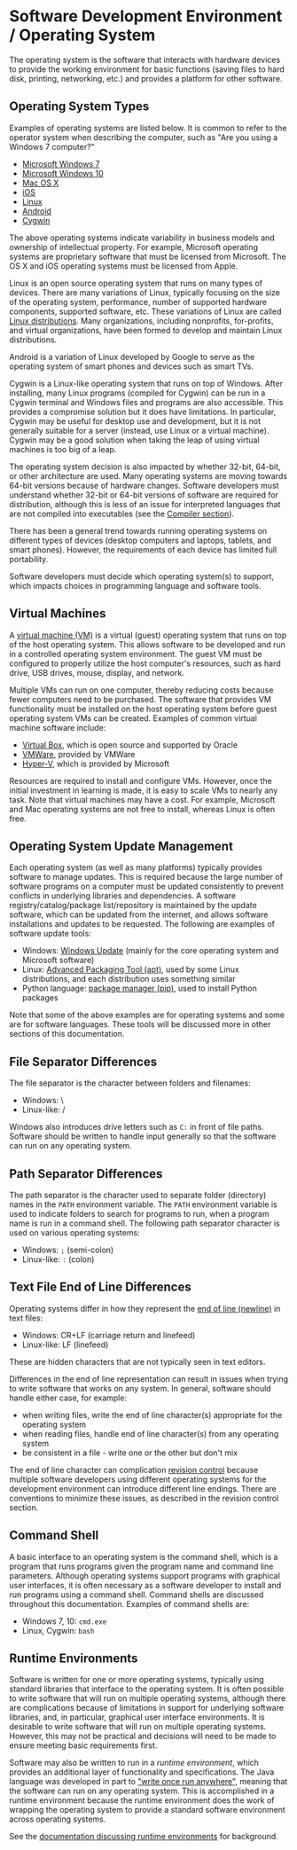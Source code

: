 # Software Development Environment / Operating System

The operating system is the software that interacts with hardware devices to provide the working environment
for basic functions (saving files to hard disk, printing, networking, etc.) and provides a platform for other software.

## Operating System Types

Examples of operating systems are listed below.
It is common to refer to the operator system when describing the computer, such as "Are you using a Windows 7 computer?"

* [Microsoft Windows 7](https://en.wikipedia.org/wiki/Windows_7)
* [Microsoft Windows 10](https://en.wikipedia.org/wiki/Windows_10)
* [Mac OS X](https://en.wikipedia.org/wiki/MacOS)
* [iOS](https://en.wikipedia.org/wiki/IOS)
* [Linux](https://en.wikipedia.org/wiki/Linux)
* [Android](https://en.wikipedia.org/wiki/Android_(operating_system))
* [Cygwin](https://en.wikipedia.org/wiki/Cygwin)

The above operating systems indicate variability in business models and ownership of intellectual property.
For example, Microsoft operating systems are proprietary software that must be licensed from Microsoft.
The OS X and iOS operating systems must be licensed from Apple.

Linux is an open source operating system that runs on many types of devices.
There are many variations of Linux, typically focusing on the size of the operating system, performance,
number of supported hardware components, supported software, etc.
These variations of Linux are called [Linux distributions](https://en.wikipedia.org/wiki/Linux_distribution).
Many organizations, including nonprofits, for-profits, and virtual organizations, have been formed to develop and maintain Linux distributions.

Android is a variation of Linux developed by Google to serve as the operating system of smart phones and devices such as smart TVs.

Cygwin is a Linux-like operating system that runs on top of Windows.  After installing, many Linux programs (compiled for Cygwin) can be run in a Cygwin terminal and Windows files
and programs are also accessible.  This provides a compromise solution but it does have limitations.
In particular, Cygwin may be useful for desktop use and development, but it is not generally suitable for a server (instead, use Linux or a virtual machine).
Cygwin may be a good solution when taking the leap of using virtual machines is too big of a leap.

The operating system decision is also impacted by whether 32-bit, 64-bit, or other architecture are used.
Many operating systems are moving towards 64-bit versions because of hardware changes.
Software developers must understand whether 32-bit or 64-bit versions of software are required for distribution,
although this is less of an issue for interpreted languages that are not compiled into executables (see the [Compiler section](../dev-env-tools/compiler/)).

There has been a general trend towards running operating systems on different types of devices (desktop computers and laptops, tablets, and smart phones).
However, the requirements of each device has limited full portability.

Software developers must decide which operating system(s) to support, which impacts choices in programming language and software tools.

## Virtual Machines

A [virtual machine (VM)](https://en.wikipedia.org/wiki/Virtual_machine) is a virtual (guest) operating system that runs on top of the host operating system.
This allows software to be developed and run in a controlled operating system environment.
The guest VM must be configured to properly utilize the host computer's resources, such as hard drive, USB drives, mouse, display, and network.

Multiple VMs can run on one computer, thereby reducing costs because fewer computers need to be purchased.
The software that provides VM functionality must be installed on the host operating system before guest operating system VMs can be created.
Examples of common virtual machine software include:

* [Virtual Box](https://en.wikipedia.org/wiki/VirtualBox), which is open source and supported by Oracle
* [VMWare](https://en.wikipedia.org/wiki/VMware_Workstation), provided by VMWare 
* [Hyper-V](https://en.wikipedia.org/wiki/Hyper-V), which is provided by Microsoft

Resources are required to install and configure VMs.  However, once the initial investment in learning is made, it is easy to scale VMs to nearly any task.
Note that virtual machines may have a cost.  For example, Microsoft and Mac operating systems are not free to install, whereas Linux is often free.

## Operating System Update Management

Each operating system (as well as many platforms) typically provides software to manage updates.
This is required because the large number of software programs on a computer must be updated consistently to prevent conflicts in underlying libraries and dependencies.
A software registry/catalog/package list/repository is maintained by the update software, which can be updated from the internet,
and allows software installations and updates to be requested.  The following are examples of software update tools:

* Windows:  [Windows Update](https://en.wikipedia.org/wiki/Windows_Update) (mainly for the core operating system and Microsoft software)
* Linux:  [Advanced Packaging Tool (apt)](https://en.wikipedia.org/wiki/Advanced_Packaging_Tool), used by some Linux distributions,
and each distribution uses something similar
* Python language:  [package manager (pip)](https://en.wikipedia.org/wiki/Pip_(package_manager)), used to install Python packages

Note that some of the above examples are for operating systems and some are for software languages.
These tools will be discussed more in other sections of this documentation.

## File Separator Differences

The file separator is the character between folders and filenames:

* Windows:  \
* Linux-like:  /

Windows also introduces drive letters such as `C:` in front of file paths.
Software should be written to handle input generally so that the software can run on any operating system.

## Path Separator Differences

The path separator is the character used to separate folder (directory) names in the `PATH` environment variable.
The `PATH` environment variable is used to indicate folders to search for programs to run, when a program name is run in a command shell.
The following path separator character is used on various operating systems:

* Windows:  `;` (semi-colon)
* Linux-like:  `:` (colon)

## Text File End of Line Differences

Operating systems differ in how they represent the [end of line (newline)](https://en.wikipedia.org/wiki/Newline) in text files:

* Windows:  CR+LF (carriage return and linefeed)
* Linux-like:  LF (linefeed)

These are hidden characters that are not typically seen in text editors.

Differences in the end of line representation can result in issues when trying to write software that works on any system.
In general, software should handle either case, for example:

* when writing files, write the end of line character(s) appropriate for the operating system
* when reading files, handle end of line character(s) from any operating system
* be consistent in a file - write one or the other but don't mix

The end of line character can complication [revision control](../dev-env-tools/revision-control/) because multiple software developers
using different operating systems for the development environment can introduce different line endings.
There are conventions to minimize these issues, as described in the revision control section.

## Command Shell

A basic interface to an operating system is the command shell,
which is a program that runs programs given the program name and command line parameters.
Although operating systems support programs with graphical user interfaces,
it is often necessary as a software developer to install and run programs using a command shell.
Command shells are discussed throughout this documentation.  Examples of command shells are:

* Windows 7, 10:  `cmd.exe`
* Linux, Cygwin:  `bash`

## Runtime Environments

Software is written for one or more operating systems, typically using standard libraries that interface to the operating system.
It is often possible to write software that will run on multiple operating systems,
although there are complications because of limitations in support for underlying software libraries,
and, in particular, graphical user interface environments.
It is desirable to write software that will run on multiple operating systems.
However, this may not be practical and decisions will need to be made to ensure meeting basic requirements first.

Software may also be written to run in a *runtime environment*, which provides an additional layer of functionality and specifications.
The Java language was developed in part to ["write once run anywhere"](https://en.wikipedia.org/wiki/Write_once,_run_anywhere),
meaning that the software can run on any operating system.
This is accomplished in a runtime environment because the runtime environment does the work of
wrapping the operating system to provide a standard software environment across operating systems.

See the [documentation discussing runtime environments](../dev-env-tools/runtime-env/) for background.
